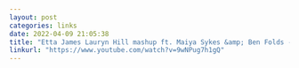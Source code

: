 ```yaml
---
layout: post
categories: links
date: 2022-04-09 21:05:38
title: "Etta James Lauryn Hill mashup ft. Maiya Sykes &amp; Ben Folds - YouTube"
linkurl: "https://www.youtube.com/watch?v=9wNPug7h1gQ"
---
```

